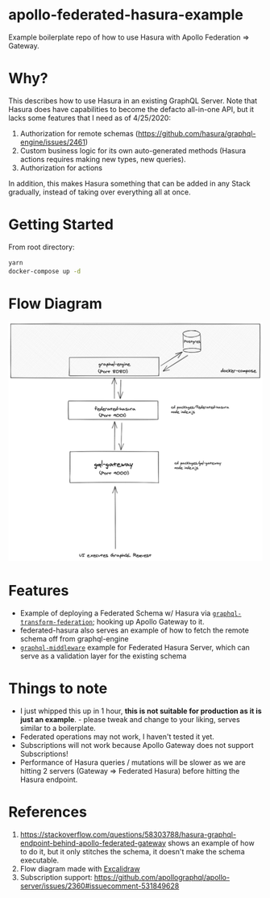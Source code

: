 # apollo-federated-hasura-example

Example boilerplate repo of how to use Hasura with Apollo Federation => Gateway.

# Why?
This describes how to use Hasura in an existing GraphQL Server. Note that Hasura does have capabilities to become the defacto all-in-one API, but it lacks some features that I need as of 4/25/2020:

1. Authorization for remote schemas (https://github.com/hasura/graphql-engine/issues/2461)
2. Custom business logic for its own auto-generated methods (Hasura actions requires making new types, new queries).
3. Authorization for actions

In addition, this makes Hasura something that can be added in any Stack gradually, instead of taking over everything all at once.

# Getting Started
From root directory:
```sh
yarn
docker-compose up -d
```

# Flow Diagram
![Flow Diagram made with Excalidraw](./flow-diagram.png)

# Features
- Example of deploying a Federated Schema w/ Hasura via [`graphql-transform-federation`](https://github.com/0xR/graphql-transform-federation); hooking up Apollo Gateway to it.
- federated-hasura also serves an example of how to fetch the remote schema off from graphql-engine
- [`graphql-middleware`](https://github.com/prisma-labs/graphql-middleware) example for Federated Hasura Server, which can serve as a validation layer for the existing schema

# Things to note
- I just whipped this up in 1 hour, **this is not suitable for production as it is just an example**. - please tweak and change to your liking, serves similar to a boilerplate.
- Federated operations may not work, I haven't tested it yet.
- Subscriptions will not work because Apollo Gateway does not support Subscriptions!
- Performance of Hasura queries / mutations will be slower as we are hitting 2 servers (Gateway => Federated Hasura) before hitting the Hasura endpoint.

# References
1. https://stackoverflow.com/questions/58303788/hasura-graphql-endpoint-behind-apollo-federated-gateway shows an example of how to do it, but it only stitches the schema, it doesn't make the schema executable.
2. Flow diagram made with [Excalidraw](https://excalidraw.com/)
3. Subscription support: https://github.com/apollographql/apollo-server/issues/2360#issuecomment-531849628